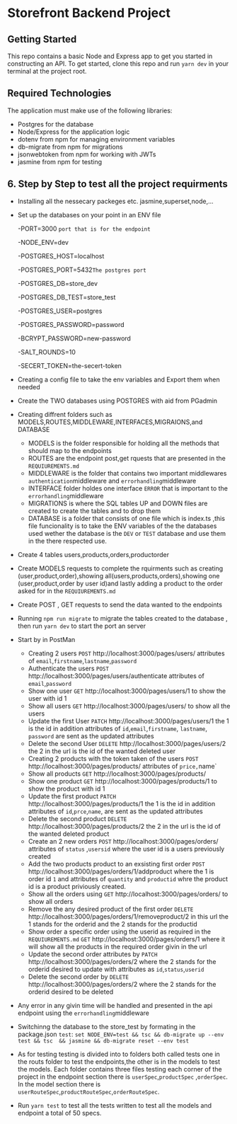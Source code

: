 # Storefront Backend Project

## Getting Started

This repo contains a basic Node and Express app to get you started in constructing an API. To get started, clone this repo and run `yarn dev` in your terminal at the project root.

## Required Technologies
The application must make use of the following libraries:
- Postgres for the database
- Node/Express for the application logic
- dotenv from npm for managing environment variables
- db-migrate from npm for migrations
- jsonwebtoken from npm for working with JWTs
- jasmine from npm for testing

## 6. Step by Step to test all the project requirments
- Installing all the nessecary packeges etc. jasmine,superset,node,...
- Set up the databases on your point in  an ENV file
   
   -PORT=3000 `port that is for the endpoint`

   -NODE_ENV=dev

   -POSTGRES_HOST=localhost

   -POSTGRES_PORT=5432`The postgres port`

   -POSTGRES_DB=store_dev

   -POSTGRES_DB_TEST=store_test

   -POSTGRES_USER=postgres

   -POSTGRES_PASSWORD=password

   -BCRYPT_PASSWORD=new-password

   -SALT_ROUNDS=10

   -SECERT_TOKEN=the-secert-token
   
- Creating a config file to take the env variables and Export them when needed   
- Create the TWO databases using POSTGRES with aid from PGadmin    
- Creating diffrent folders such as MODELS,ROUTES,MIDDLEWARE,INTERFACES,MIGRAIONS,and DATABASE
   - MODELS is the folder responsible for holding all the methods that should map to the endpoints
   - ROUTES are the endpoint post,get rquests that are presented in the `REQUIUREMENTS.md`
   - MIDDLEWARE is the folder that contains two important middlewares `authentication`middleware and `errorhandling`middleware
   - INTERFACE folder holdes one interface `ERROR` that is important to the `errorhandling`middleware
   - MIGRATIONS is where the SQL tables UP and DOWN files are created to create the tables and to drop them
   - DATABASE is a folder that consists of one file which is index.ts ,this file funcionality is to take the ENV variables of the the databases 
     used wether the database is the `DEV` or `TEST` database and use them in the there respected use.
- Create 4 tables users,products,orders,productorder
- Create MODELS requests to complete the rquirments such as creating (user,product,order),showing all(users,products,orders),showing one
   (user,product,order by user id)and lastly adding a product to the order asked for in the `REQUIUREMENTS.md`
- Create POST , GET requests to send the data wanted to the endpoints
- Running `npm run migrate` to migrate the tables created to the database , then run `yarn dev` to start the port an server
- Start by in PostMan
   - Creating 2 users `POST` http://localhost:3000/pages/users/ attributes of `email`,`firstname`,`lastname`,`password`
   - Authenticate the users `POST` http://localhost:3000/pages/users/authenticate attributes of `email`,`password`
   - Show one user `GET` http://localhost:3000/pages/users/1 to show the user with id 1
   - Show all users `GET` http://localhost:3000/pages/users/ to show all the users
   - Update the first User `PATCH` http://localhost:3000/pages/users/1 the 1 is the id in addition attributes of `id`,`email`,`firstname`,
     `lastname`, `password` are sent as the updated attributes
   - Delete the second User `DELETE` http://localhost:3000/pages/users/2 the 2 in the url is the id of the wanted deleted user
   - Creating 2 products with the token taken of the users `POST` http://localhost:3000/pages/products/ attributes of `price,`name`
   - Show all products `GET` http://localhost:3000/pages/products/
   - Show one product `GET` http://localhost:3000/pages/products/1 to show the product with id 1
   - Update the first product `PATCH` http://localhost:3000/pages/products/1 the 1 is the id in addition attributes of `id`,`prce`,`name`,
     are sent as the updated attributes
   - Delete the second product `DELETE` http://localhost:3000/pages/products/2 the 2 in the url is the id of the wanted deleted product
   - Create an 2 new orders `POST` http://localhost:3000/pages/orders/ attributes of `status` ,`usersid` where the user id is a users previously created 
   - Add the two products product to an exsisting first order `POST` http://localhost:3000/pages/orders/1/addproduct where the 1 is order id `1` and 
     attributes of `quantity` and `productid` whre the product id is a product priviously created.
   - Show all the orders using `GET` http://localhost:3000/pages/orders/ to show all orders
   - Remove the any desired product of the first order `DELETE` http://localhost:3000/pages/orders/1/removeproduct/2 in this url the 1 stands for 
     the orderid and the 2 stands for the productid 
   - Show order a specific order using the userid as required in the `REQUIUREMENTS.md` `GET` http://localhost:3000/pages/orders/1 where it will show 
     all the products in the required order givin in the url
   - Update the second order attributes by `PATCH` http://localhost:3000/pages/orders/2 where the 2 stands for the orderid desired to update with 
     attributes as `id`,`status`,`userid`
   - Delete the second order by `DELETE` http://localhost:3000/pages/orders/2 where the 2 stands for the orderid desired to be deleted
- Any error in any givin time will be handled and presented in the api endpoint using the `errorhandling`middleware 
- Switchinng the database to the store_test by formating in the package.json `test`: `set NODE_ENV=test && tsc && db-migrate up --env test && tsc 
   && jasmine && db-migrate reset --env test`
- As for testing testing is divided into to folders both called tests one in the routs folder to test the endpoints,the other is in the 
  models to test the models. Each folder contains three files testing each corner of the project in the endpoint section there is `userSpec`,`productSpec`
  ,`orderSpec`. In the model section there is `userRouteSpec`,`productRouteSpec`,`orderRouteSpec`.
- Run `yarn test` to test all the tests written to test all the models and endpoint a total of 50 specs.    
